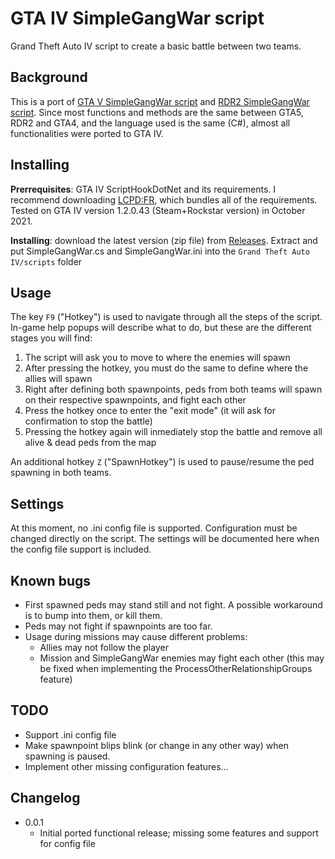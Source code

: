 # GTA IV SimpleGangWar script

Grand Theft Auto IV script to create a basic battle between two teams.

## Background

This is a port of [GTA V SimpleGangWar script](https://github.com/David-Lor/GTAV-SimpleGangWar) and [RDR2 SimpleGangWar script](https://github.com/David-Lor/RDR2-SimpleGangWar). Since most functions and methods are the same between GTA5, RDR2 and GTA4, and the language used is the same (C#), almost all functionalities were ported to GTA IV.

## Installing

**Prerrequisites**: GTA IV ScriptHookDotNet and its requirements. I recommend downloading [LCPD:FR](https://www.lcpdfr.com/downloads/gta4mods/g17media/4607-lcpd-first-response-legacy-edition/), which bundles all of the requirements. Tested on GTA IV version 1.2.0.43 (Steam+Rockstar version) in October 2021.

**Installing**: download the latest version (zip file) from [Releases](https://github.com/David-Lor/GTAIV-SimpleGangWar/releases). Extract and put SimpleGangWar.cs and SimpleGangWar.ini into the `Grand Theft Auto IV/scripts` folder

## Usage

The key `F9` ("Hotkey") is used to navigate through all the steps of the script. In-game help popups will describe what to do, but these are the different stages you will find:

1. The script will ask you to move to where the enemies will spawn
2. After pressing the hotkey, you must do the same to define where the allies will spawn
3. Right after defining both spawnpoints, peds from both teams will spawn on their respective spawnpoints, and fight each other
4. Press the hotkey once to enter the "exit mode" (it will ask for confirmation to stop the battle)
5. Pressing the hotkey again will inmediately stop the battle and remove all alive & dead peds from the map

An additional hotkey `Z` ("SpawnHotkey") is used to pause/resume the ped spawning in both teams.

## Settings

At this moment, no .ini config file is supported. Configuration must be changed directly on the script. The settings will be documented here when the config file support is included.

## Known bugs

- First spawned peds may stand still and not fight. A possible workaround is to bump into them, or kill them.
- Peds may not fight if spawnpoints are too far.
- Usage during missions may cause different problems:
  - Allies may not follow the player
  - Mission and SimpleGangWar enemies may fight each other (this may be fixed when implementing the ProcessOtherRelationshipGroups feature)

## TODO

- Support .ini config file
- Make spawnpoint blips blink (or change in any other way) when spawning is paused.
- Implement other missing configuration features...

## Changelog

- 0.0.1
  - Initial ported functional release; missing some features and support for config file

